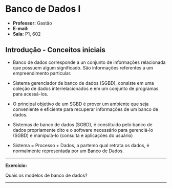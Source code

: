 # Banco de Dados I

* __Professor:__ Gastão
* __E-mail:__
* __Sala:__ P1, 602


## Introdução - Conceitos iniciais

- Banco de dados corresponde a un conjunto de informações relacionada que possuem algum significado. São informações referentes a um empreendimento particular.

- Sistema gerenciador de banco de dados (SGBD), consiste em uma coleção de dados interrelacionados e em um conjunto de programas para acessá-los.

- O principal objetivo de um SGBD é prover um ambiente que seja conveniente e eficiente para recuperar informações de um banco de dados.

- Sistemas de banco de dados (SGBD), é constituido pelo banco de dados propriamente dito e o software necessário para gerenciá-lo (SGBD) e manipulá-lo (consulta e aplicações do usuário)

- Sistema = Processo + Dados, a partemo qual retrata os dados, é normalmente representada por um Banco de Dados.


--------------------------

__Exercício:__

Quais os modelos de banco de dados?


--------------------------








